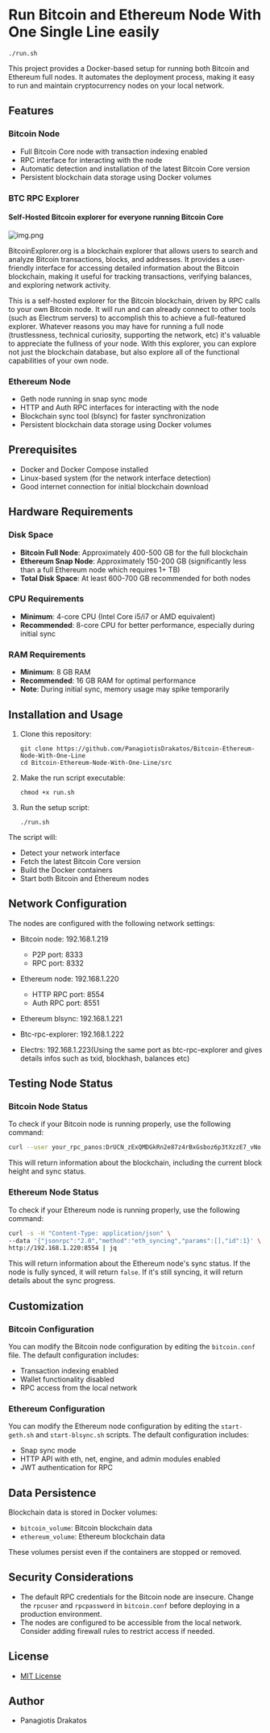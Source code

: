 # Run Bitcoin and Ethereum Node With One Single Line easily
    ./run.sh
This project provides a Docker-based setup for running both Bitcoin and Ethereum full nodes. It automates the deployment process, making it easy to run and maintain cryptocurrency nodes on your local network.

## Features

### Bitcoin Node
- Full Bitcoin Core node with transaction indexing enabled
- RPC interface for interacting with the node
- Automatic detection and installation of the latest Bitcoin Core version
- Persistent blockchain data storage using Docker volumes

### BTC RPC Explorer
#### Self-Hosted Bitcoin explorer for everyone running Bitcoin Core

![img.png](img.png)

BitcoinExplorer.org is a blockchain explorer that allows users to search and analyze 
Bitcoin transactions, blocks, and addresses. It provides a user-friendly interface for
accessing detailed information about the Bitcoin blockchain, making it useful for tracking
transactions, verifying balances, and exploring network activity. 

This is a self-hosted explorer for the Bitcoin blockchain, driven by RPC calls to your own 
Bitcoin node. It will run and can already connect to other tools (such as Electrum servers) 
to accomplish this to achieve a full-featured explorer.  Whatever reasons you may have for 
running a full node (trustlessness, technical curiosity, supporting the network, etc) 
it's valuable to appreciate the fullness of your node. With this explorer, you can explore 
not just the  blockchain database, but also explore all of the functional capabilities of your 
own node.

### Ethereum Node
- Geth node running in snap sync mode
- HTTP and Auth RPC interfaces for interacting with the node
- Blockchain sync tool (blsync) for faster synchronization
- Persistent blockchain data storage using Docker volumes

## Prerequisites

- Docker and Docker Compose installed
- Linux-based system (for the network interface detection)
- Good internet connection for initial blockchain download

## Hardware Requirements

### Disk Space
- **Bitcoin Full Node**: Approximately 400-500 GB for the full blockchain
- **Ethereum Snap Node**: Approximately 150-200 GB (significantly less than a full Ethereum node which requires 1+ TB)
- **Total Disk Space**: At least 600-700 GB recommended for both nodes

### CPU Requirements
- **Minimum**: 4-core CPU (Intel Core i5/i7 or AMD equivalent)
- **Recommended**: 8-core CPU for better performance, especially during initial sync

### RAM Requirements
- **Minimum**: 8 GB RAM
- **Recommended**: 16 GB RAM for optimal performance
- **Note**: During initial sync, memory usage may spike temporarily

## Installation and Usage

1. Clone this repository:
   ```
   git clone https://github.com/PanagiotisDrakatos/Bitcoin-Ethereum-Node-With-One-Line
   cd Bitcoin-Ethereum-Node-With-One-Line/src
   ```

2. Make the run script executable:
   ```
   chmod +x run.sh
   ```

3. Run the setup script:
   ```
   ./run.sh
   ```

The script will:
- Detect your network interface
- Fetch the latest Bitcoin Core version
- Build the Docker containers
- Start both Bitcoin and Ethereum nodes

## Network Configuration

The nodes are configured with the following network settings:

- Bitcoin node: 192.168.1.219
  - P2P port: 8333
  - RPC port: 8332

- Ethereum node: 192.168.1.220
  - HTTP RPC port: 8554
  - Auth RPC port: 8551

- Ethereum blsync: 192.168.1.221
- Btc-rpc-explorer: 192.168.1.222
- Electrs: 192.168.1.223(Using the same port as btc-rpc-explorer and gives details infos such as txid, blockhash, balances etc)

## Testing Node Status

### Bitcoin Node Status

To check if your Bitcoin node is running properly, use the following command:

```bash
curl --user your_rpc_panos:DrUCN_zExQMDGkRn2e87z4rBxGsboz6p3tXzzE7_vNo --data-binary '{"jsonrpc":"1.0","id":"curl","method":"getblockchaininfo","params":[]}' -H 'content-type:text/plain;' http://192.168.1.219:8332/ | jq
```

This will return information about the blockchain, including the current block height and sync status.

### Ethereum Node Status

To check if your Ethereum node is running properly, use the following command:

```bash
curl -s -H "Content-Type: application/json" \
--data '{"jsonrpc":"2.0","method":"eth_syncing","params":[],"id":1}' \
http://192.168.1.220:8554 | jq
```

This will return information about the Ethereum node's sync status. If the node is fully synced, it will return `false`. If it's still syncing, it will return details about the sync progress.

## Customization

### Bitcoin Configuration

You can modify the Bitcoin node configuration by editing the `bitcoin.conf` file. The default configuration includes:

- Transaction indexing enabled
- Wallet functionality disabled
- RPC access from the local network

### Ethereum Configuration

You can modify the Ethereum node configuration by editing the `start-geth.sh` and `start-blsync.sh` scripts. The default configuration includes:

- Snap sync mode
- HTTP API with eth, net, engine, and admin modules enabled
- JWT authentication for RPC

## Data Persistence

Blockchain data is stored in Docker volumes:

- `bitcoin_volume`: Bitcoin blockchain data
- `ethereum_volume`: Ethereum blockchain data

These volumes persist even if the containers are stopped or removed.

## Security Considerations

- The default RPC credentials for the Bitcoin node are insecure. Change the `rpcuser` and `rpcpassword` in `bitcoin.conf` before deploying in a production environment.
- The nodes are configured to be accessible from the local network. Consider adding firewall rules to restrict access if needed.

## License

- [MIT License](https://github.com/PanagiotisDrakatos/Bitcoin-Ethereum-Node-With-One-Line/blob/main/LICENSE)

## Author

- Panagiotis Drakatos
